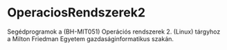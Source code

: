# OperaciosRendszerek2
Segédprogramok a (BH-MIT051) Operációs rendszerek 2. (Linux) tárgyhoz a Milton Friedman Egyetem gazdaságinformatikus szakán.
